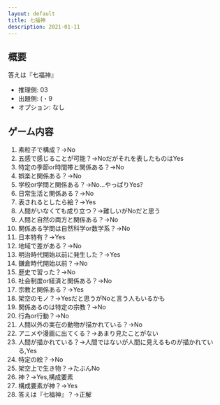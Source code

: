 ```yaml
---
layout: default
title: 七福神
description: 2021-01-11
---
```


## 概要

答えは『七福神』

- 推理側: 03
- 出題側: (・9
- オプション: なし

## ゲーム内容

1. 素粒子で構成？→No
2. 五感で感じることが可能？→Noだがそれを表したものはYes
3. 特定の季節or時間帯と関係ある？→No
4. 娯楽と関係ある？→No
5. 学校or学問と関係ある？→No…やっぱりYes?
6. 日常生活と関係ある？→No
7. 表されるとしたら絵？→Yes
8. 人間がいなくても成り立つ？→難しいがNoだと思う
9. 人間と自然の両方と関係ある？→No
10. 関係ある学問は自然科学or数学系？→No
11. 日本特有？→Yes
12. 地域で差がある？→No
13. 明治時代開始以前に発生した？→Yes
14. 鎌倉時代開始以前？→No
15. 歴史で習った？→No
16. 社会制度or経済と関係ある？→No
17. 宗教と関係ある？→Yes
18. 架空のモノ？→Yesだと思うがNoと言う人もいるかも
19. 関係あるのは特定の宗教？→No
20. 行為or行動？→No
21. 人間以外の実在の動物が描かれている？→No
22. アニメや漫画に出てくる？→あまり見たことがない
23. 人間が描かれている？→人間ではないが人間に見えるものが描かれている,Yes
24. 特定の絵？→No
25. 架空上で生き物？→たぶんNo
26. 神？→Yes,構成要素
27. 構成要素が神？→Yes
28. 答えは『七福神』？→正解
